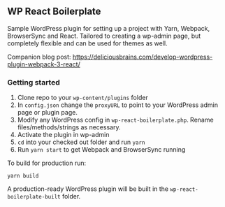 ## WP React Boilerplate

Sample WordPress plugin for setting up a project with Yarn, Webpack, BrowserSync and React. Tailored to creating a wp-admin page, but completely flexible and can be used for themes as well.

Companion blog post: https://deliciousbrains.com/develop-wordpress-plugin-webpack-3-react/

### Getting started

1. Clone repo to your `wp-content/plugins` folder
1. In `config.json` change the `proxyURL` to point to your WordPress admin page or plugin page.
1. Modify any WordPress config in `wp-react-boilerplate.php`. Rename files/methods/strings as necessary.
1. Activate the plugin in wp-admin
1. `cd` into your checked out folder and run `yarn`
1. Run `yarn start` to get Webpack and BrowserSync running

To build for production run:

`yarn build`

A production-ready WordPress plugin will be built in the `wp-react-boilerplate-built` folder.